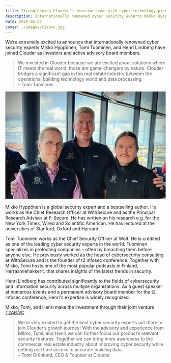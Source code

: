 ```yaml
---
title: Strengthening Clouder’s investor base with cyber technology pioneers
description: Internationally renowned cyber security experts Mikko Hyppönen, Tomi Tuominen, and Henri Lindberg have joined Clouder as investors and active advisory board members.
date: 2025-02-27
cover: ./images/t2abvc.jpg
---
```


We’re extremely excited to announce that internationally renowned cyber security experts Mikko Hyppönen, Tomi Tuominen, and Henri Lindberg have joined Clouder as investors and active advisory board members. 

> We invested in Clouder because we are excited about solutions where IT meets the real world, those are game-changers by nature. Clouder bridges a significant gap in the real estate industry between the operational building technology world and data processing.  
– Tomi Tuominen

![t2abvc](./images/t2abvc.jpg)

Mikko Hyppönen is a global security expert and a bestselling author. He works as the Chief Research Officer at WithSecure and as the Principal Research Advisor at F-Secure. He has written on his research e.g. for the New York Times, Wired and Scientific American. He has lectured at the universities of Stanford, Oxford and Harvard.

Tomi Tuominen works as the Chief Security Officer at Wolt. He is credited as one of the leading cyber security experts in the world. Tuominen specializes in protecting companies – often by breaching them before anyone else. He previously worked as the head of cybersecurity consulting at WithSecure and is the founder of t2 infosec conference. Together with Mikko, Tomi hosts one of the most popular podcasts in Finland, Herrasmiehakkerit, that shares insights of the latest trends in security.

Henri Lindberg has contributed significantly to the fields of cybersecurity and information security across multiple organizations. As a guest speaker at numerous events and a permanent advisory board member for the t2 infosec conference, Henri's expertise is widely recognized.

Mikko, Tomi, and Henri make the investment through their joint venture [T2AB.VC](https://t2ab.vc/)

> We’re very excited to get the best cyber security experts out there to join Clouder’s growth journey! With the advisory and experience from Mikko, Tomi, and Henri we can further focus our product’s relevant security features. Together we can bring more awareness to the commercial real estate industry about improving cyber security while getting real time access to accurate building data.  
– Tomi Grönlund, CEO & Founder at Clouder
